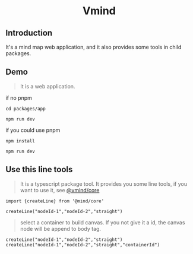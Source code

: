 # <center> Vmind
## Introduction
It's a mind map web application, and it also provides some tools in child packages.

## Demo
> It is a web application.

if no pnpm
```
cd packages/app

npm run dev
```


if you could use pnpm 
```
npm install

npm run dev
```


## Use this line tools
> It is a typescript package tool.
It provides you some line tools, if you want to use it, see [@vmind/core](https://www.npmjs.com/package/@vmind/core)

```
import {createLine} from '@mind/core'

createLine("nodeId-1","nodeId-2","straight")

```
> select a container to build canvas. If you not give it a id, the canvas node will be append to body tag.
```
createLine("nodeId-1","nodeId-2","straight")
createLine("nodeId-1","nodeId-2","straight","containerId")
```
